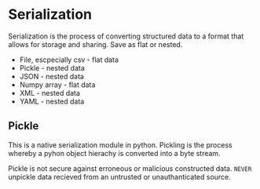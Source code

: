 # Serialization

Serialization is the process of converting structured data to a format that allows for storage and
sharing. Save as flat or nested.

- File, escpecially csv - flat data
- Pickle - nested data
- JSON - nested data
- Numpy array - flat data
- XML - nested data
- YAML - nested data

## Pickle

This is a native serialization module in python. Pickling is the process whereby a pyhon object
hierachy is converted into a byte stream.

Pickle is not secure against erroneous or malicious constructed data. `NEVER` unpickle data recieved
from an untrusted or unauthanticated source.